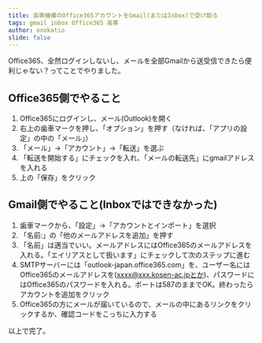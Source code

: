 ```yaml
---
title: 高専機構のOffice365アカウントをGmail(またはInbox)で受け取る
tags: gmail inbox Office365 高専
author: onokatio
slide: false
---
```

Office365、全然ログインしないし、メールを全部Gmailから送受信できたら便利じゃない？ってことでやりました。

## Office365側でやること

1. Office365にログインし、メール(Outlook)を開く
2. 右上の歯車マークを押し、「オプション」を押す（なければ、「アプリの設定」の中の「メール」）
3. 「メール」→「アカウント」→「転送」を選ぶ
4. 「転送を開始する」にチェックを入れ、「メールの転送先」にgmailアドレスを入れる
5. 上の「保存」をクリック

## Gmail側でやること(Inboxではできなかった)

1. 歯車マークから、「設定」→「アカウントとインポート」を選択
2. 「名前:」の「他のメールアドレスを追加」を押す
3. 「名前」は適当でいい。メールアドレスにはOffice365のメールアドレスを入れる。「エイリアスとして扱います」にチェックして次のステップに進む
4. SMTPサーバーには「outlook-japan.office365.com」を、ユーザー名にはOffice365のメールアドレスを(xxxx@xxx.kosen-ac.jpとか)、パスワードにはOffice365のパスワードを入れる。ポートは587のままでOK。終わったらアカウントを追加をクリック
5. Office365の方にメールが届いているので、メールの中にあるリンクをクリックするか、確認コードをこっちに入力する




以上で完了。

